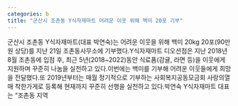 ```yaml
---
categories: b
title: "군산시 조촌동 Y식자재마트 어려운 이웃 위해 백미 20포 기부"
---
```

군산시 조촌동 Y식자재마트(대표 박연숙)는 어려운 이웃을 위해 백미 20kg 20포(90만원 상당)를 지난 21일 조촌동사무소에 기부했다.Y식자재마트 디오션점은 지난 2018년 8월 조촌동에 입점 후, 최근 5년(2018~2022)동안 식료품(감귤, 라면 등)을 이웃에게 지원하며 꾸준히 나눔을 실천하고 있다.이번에는 백미를 기부해 어려운 이웃들에게 희망을 전달했다.또 2019년부터는 매월 정기적으로 기부하는 사회복지공동모금회 사랑의열매 착한가게로 등록해 현재까지 꾸준히 선행을 실천하고 있다.박연숙 Y식자재마트 대표는 “조촌동 지역